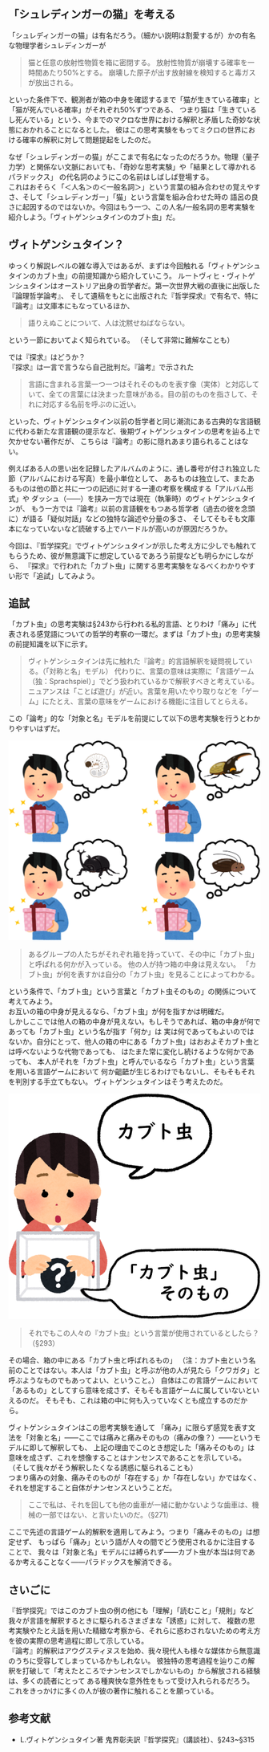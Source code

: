 ## 「シュレディンガーの猫」を考える

「シュレディンガーの猫」は有名だろう。（細かい説明は割愛するが）かの有名な物理学者シュレディンガーが

> 猫と任意の放射性物質を箱に密閉する。
> 放射性物質が崩壊する確率を一時間あたり50%とする。
> 崩壊した原子が出す放射線を検知すると毒ガスが放出される。

といった条件下で、観測者が箱の中身を確認するまで「猫が生きている確率」と「猫が死んでいる確率」がそれぞれ50%ずつである、
つまり猫は「生きているし死んでいる」という、今までのマクロな世界における解釈と矛盾した奇妙な状態におかれることになるとした。
彼はこの思考実験をもってミクロの世界における確率の解釈に対して問題提起をしたのだ。

なぜ「シュレディンガーの猫」がここまで有名になったのだろうか。物理（量子力学）と関係ない文脈においても、「奇妙な思考実験」や「結果として導かれるパラドックス」
の代名詞のようにこの名前はしばしば登場する。  
これはおそらく「＜人名＞の＜一般名詞＞」という言葉の組み合わせの覚えやすさ、そして「シュレディンガー」「猫」という言葉を組み合わせた時の
語呂の良さに起因するのではないか。今回はもう一つ、この人名/一般名詞の思考実験を紹介しよう。「ヴィトゲンシュタインのカブト虫」だ。

## ヴィトゲンシュタイン？

ゆっくり解説レベルの雑な導入ではあるが、まずは今回触れる「ヴィトゲンシュタインのカブト虫」の前提知識から紹介していこう。
ルートヴィヒ・ヴィトゲンシュタインはオーストリア出身の哲学者だ。第一次世界大戦の直後に出版した『論理哲学論考』、
そして遺稿をもとに出版された『哲学探求』で有名で、特に『論考』は文庫本にもなっているほか、

> 語りえぬことについて、人は沈黙せねばならない。

という一節においてよく知られている。
（そして非常に難解なことも）

では『探求』はどうか？  
『探求』は一言で言うなら自己批判だ。『論考』で示された

> 言語に含まれる言葉一つ一つはそれそのものを表す像（実体）と対応していて、全ての言葉には決まった意味がある。目の前のものを指さして、それに対応する名前を呼ぶのに近い。

といった、ヴィトゲンシュタイン以前の哲学者と同じ潮流にある古典的な言語観に代わる新たな言語観の提示など、後期ヴィトゲンシュタインの思考を辿る上で欠かせない著作だが、
こちらは『論考』の影に隠れあまり語られることはない。

例えばある人の思い出を記録したアルバムのように、通し番号が付され独立した節（アルバムにおける写真）を最小単位として、
あるものは独立して、またあるものは他の節と共に一つの記述に対する一連の考察を構成する「アルバム形式」や
ダッシュ（――）を挟み一方では現在（執筆時）のヴィトゲンシュタインが、
もう一方では『論考』以前の言語観をもつある哲学者（過去の彼を念頭に）が語る「疑似対話」などの独特な論述や分量の多さ、
そしてそもそも文庫本になっていないなど読破する上でハードルが高いのが原因だろうか。

今回は、『哲学探究』でヴィトゲンシュタインが示した考え方に少しでも触れてもらうため、彼が無意識下に想定しているであろう前提なども明らかにしながら、
『探求』で行われた「カブト虫」に関する思考実験をなるべくわかりやすい形で「追試」してみよう。

## 追試

「カブト虫」の思考実験は§243から行われる私的言語、とりわけ「痛み」に代表される感覚語についての哲学的考察の一環だ。まずは「カブト虫」の思考実験の前提知識を以下に示す。

> ヴィトゲンシュタインは先に触れた『論考』的言語解釈を疑問視している。（「対称と名」モデル）
> 代わりに、言葉の意味は実際に「言語ゲーム（独：Sprachspiel）」でどう扱われているかで解釈すべきと考えている。
> ニュアンスは「ことば遊び」が近い。言葉を用いたやり取りなどを「ゲーム」にたとえ、言葉の意味をゲームにおける機能に注目してとらえる。

この「論考」的な「対象と名」モデルを前提にして以下の思考実験を行うとわかりやすいはずだ。

![kabutomushi](./img/kabutomushi.png)

> あるグループの人たちがそれぞれ箱を持っていて、その中に「カブト虫」と呼ばれる何かが入っている。
> 他の人が持つ箱の中身は見えない。
> 「カブト虫」が何を表すかは自分の「カブト虫」を見ることによってわかる。

という条件で、「カブト虫」という言葉と「カブト虫そのもの」の関係について考えてみよう。  
お互いの箱の中身が見えるなら、「カブト虫」が何を指すかは明確だ。  
しかしここでは他人の箱の中身が見えない。もしそうであれば、箱の中身が何であっても「カブト虫」という名が指す「何か」は
実は何であってもよいのではないか。自分にとって、他人の箱の中にある「カブト虫」はおおよそカブト虫とは呼べないような代物であっても、
はたまた常に変化し続けるような何かであっても、
本人がそれを「カブト虫」と呼んでいるなら「カブト虫」という言葉を用いる言語ゲームにおいて
何か齟齬が生じるわけでもないし、そもそもそれを判別する手立てもない。
ヴィトゲンシュタインはそう考えたのだ。

![kabutomushi_sonomono](./img/kabutomushi_sonomono.png)

> それでもこの人々の『カブト虫』という言葉が使用されているとしたら？（§293）

その場合、箱の中にある「カブト虫と呼ばれるもの」
（注：カブト虫という名前のことではない。本人は「カブト虫」と呼ぶが他の人が見たら「クワガタ」と呼ぶようなものでもあってよい、ということ。）
自体はこの言語ゲームにおいて「あるもの」としてすら意味を成さず、そもそも言語ゲームに属していないといえるのだ。
そもそも、これは箱の中に何も入っていなくとも成立するのだから。

ヴィトゲンシュタインはこの思考実験を通して
「痛み」に限らず感覚を表す文法を「対象と名」――ここでは痛みと痛みそのもの（痛みの像？）――というモデルに即して解釈しても、
上記の理由でこのとき想定した「痛みそのもの」は意味を成さず、これを想像することはナンセンスであることを示している。
（そして我々がそう解釈したくなる誘惑に駆られることも）  
つまり痛みの対象、痛みそのものが「存在する」か「存在しない」かではなく、それを想定すること自体がナンセンスということだ。

> ここで私は、それを回しても他の歯車が一緒に動かないような歯車は、機械の一部ではない、と言いたいのだ。（§271）

ここで先述の言語ゲーム的解釈を適用してみよう。つまり「痛みそのもの」は想定せず、
もっぱら「痛み」という語が人々の間でどう使用されるかに注目することで、
我々は「対象と名」モデルには縛られず――カブト虫が本当は何であるか考えることなく――パラドックスを解消できる。

## さいごに

『哲学探究』ではこのカブト虫の例の他にも「理解」「読むこと」「規則」など我々が言語を解釈するときに駆られるさまざまな「誘惑」に対して、
複数の思考実験やたとえ話を用いた精緻な考察から、それらに惑わされないための考え方を彼の実際の思考過程に即して示している。  
『論考』的解釈はアウグスティヌスを始め、我々現代人も様々な媒体から無意識のうちに受容してしまっているかもしれない。
彼独特の思考過程を辿りこの解釈を打破して「考えたところでナンセンスでしかないもの」から解放される経験は、多くの読者にとって
ある種爽快な意外性をもって受け入れられるだろう。
これをきっかけに多くの人が彼の著作に触れることを願っている。

## 参考文献

- L.ヴィトゲンシュタイン著 鬼界彰夫訳『哲学探究』（講談社）、§243~§315

